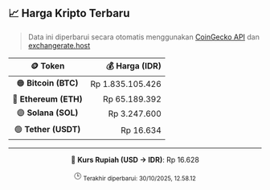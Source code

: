 

<!-- HARGA_KRIPTO -->
## 📈 Harga Kripto Terbaru

> Data ini diperbarui secara otomatis menggunakan [CoinGecko API](https://www.coingecko.com/) dan [exchangerate.host](https://exchangerate.host/)

<div align="center">

| 🪙 Token | 💰 Harga (IDR) |
|:------:|---------------:|
| 🟠 **Bitcoin (BTC)**   | Rp 1.835.105.426 |
| 🔵 **Ethereum (ETH)**  | Rp 65.189.392 |
| 🟣 **Solana (SOL)**    | Rp 3.247.600 |
| 🟢 **Tether (USDT)**   | Rp 16.634 |

---

💱 **Kurs Rupiah (USD → IDR)**: Rp 16.628

🕒 <sub>Terakhir diperbarui: 30/10/2025, 12.58.12</sub>

</div>
<!-- /HARGA_KRIPTO -->